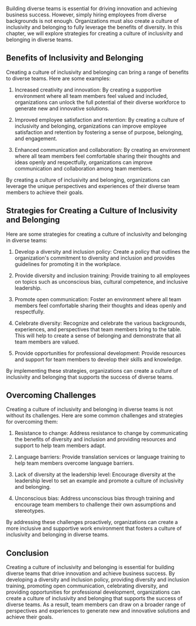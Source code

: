 
Building diverse teams is essential for driving innovation and achieving business success. However, simply hiring employees from diverse backgrounds is not enough. Organizations must also create a culture of inclusivity and belonging to fully leverage the benefits of diversity. In this chapter, we will explore strategies for creating a culture of inclusivity and belonging in diverse teams.

Benefits of Inclusivity and Belonging
-------------------------------------

Creating a culture of inclusivity and belonging can bring a range of benefits to diverse teams. Here are some examples:

1. Increased creativity and innovation: By creating a supportive environment where all team members feel valued and included, organizations can unlock the full potential of their diverse workforce to generate new and innovative solutions.

2. Improved employee satisfaction and retention: By creating a culture of inclusivity and belonging, organizations can improve employee satisfaction and retention by fostering a sense of purpose, belonging, and engagement.

3. Enhanced communication and collaboration: By creating an environment where all team members feel comfortable sharing their thoughts and ideas openly and respectfully, organizations can improve communication and collaboration among team members.

By creating a culture of inclusivity and belonging, organizations can leverage the unique perspectives and experiences of their diverse team members to achieve their goals.

Strategies for Creating a Culture of Inclusivity and Belonging
--------------------------------------------------------------

Here are some strategies for creating a culture of inclusivity and belonging in diverse teams:

1. Develop a diversity and inclusion policy: Create a policy that outlines the organization's commitment to diversity and inclusion and provides guidelines for promoting it in the workplace.

2. Provide diversity and inclusion training: Provide training to all employees on topics such as unconscious bias, cultural competence, and inclusive leadership.

3. Promote open communication: Foster an environment where all team members feel comfortable sharing their thoughts and ideas openly and respectfully.

4. Celebrate diversity: Recognize and celebrate the various backgrounds, experiences, and perspectives that team members bring to the table. This will help to create a sense of belonging and demonstrate that all team members are valued.

5. Provide opportunities for professional development: Provide resources and support for team members to develop their skills and knowledge.

By implementing these strategies, organizations can create a culture of inclusivity and belonging that supports the success of diverse teams.

Overcoming Challenges
---------------------

Creating a culture of inclusivity and belonging in diverse teams is not without its challenges. Here are some common challenges and strategies for overcoming them:

1. Resistance to change: Address resistance to change by communicating the benefits of diversity and inclusion and providing resources and support to help team members adapt.

2. Language barriers: Provide translation services or language training to help team members overcome language barriers.

3. Lack of diversity at the leadership level: Encourage diversity at the leadership level to set an example and promote a culture of inclusivity and belonging.

4. Unconscious bias: Address unconscious bias through training and encourage team members to challenge their own assumptions and stereotypes.

By addressing these challenges proactively, organizations can create a more inclusive and supportive work environment that fosters a culture of inclusivity and belonging in diverse teams.

Conclusion
----------

Creating a culture of inclusivity and belonging is essential for building diverse teams that drive innovation and achieve business success. By developing a diversity and inclusion policy, providing diversity and inclusion training, promoting open communication, celebrating diversity, and providing opportunities for professional development, organizations can create a culture of inclusivity and belonging that supports the success of diverse teams. As a result, team members can draw on a broader range of perspectives and experiences to generate new and innovative solutions and achieve their goals.
